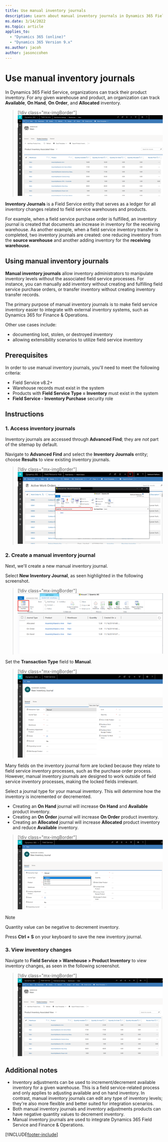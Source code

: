 ```yaml
---
title: Use manual inventory journals
description: Learn about manual inventory journals in Dynamics 365 Field Service.
ms.date: 3/14/2022
ms.topic: article
applies_to: 
  - "Dynamics 365 (online)"
  - "Dynamics 365 Version 9.x"
ms.author: jacoh
author: jasonccohen
---
```


# Use manual inventory journals

In Dynamics 365 Field Service, organizations can track their product inventory. For any given warehouse and product, an organization can track **Available**, **On Hand**, **On Order**, and **Allocated** inventory.

> [!div class="mx-imgBorder"]
> ![Screenshot of product inventory levels.](./media/inventory-product-inventory-levels.png)

**Inventory Journals** is a Field Service entity that serves as a ledger for all inventory changes related to field service warehouses and products. 

For example, when a field service purchase order is fulfilled, an inventory journal is created that documents an increase in inventory for the receiving warehouse. As another example, when a field service inventory transfer is completed, two inventory journals are created: one reducing inventory from the **source warehouse** and another adding inventory for the **receiving warehouse**.

## Using manual inventory journals

**Manual inventory journals** allow inventory administrators to manipulate inventory levels without the associated field service processes. For instance, you can manually add inventory without creating and fulfilling field service purchase orders, or transfer inventory without creating inventory transfer records.

The primary purpose of manual inventory journals is to make field service inventory easier to integrate with external inventory systems, such as Dynamics 365 for Finance & Operations.

Other use cases include:

- documenting lost, stolen, or destroyed inventory
- allowing extensibility scenarios to utilize field service inventory 


## Prerequisites

In order to use manual inventory journals, you'll need to meet the following criteria:

- Field Service v8.2+
- Warehouse records must exist in the system
- Products with **Field Service Type = Inventory** must exist in the system
- **Field Service - Inventory Purchase** security role

## Instructions 

### 1. Access inventory journals

Inventory journals are accessed through **Advanced Find**; they are *not* part of the sitemap by default.

Navigate to **Advanced Find** and select the **Inventory Journals** entity; choose **Results** to view existing inventory journals.

> [!div class="mx-imgBorder"]
> ![Screenshot of the advanced find window in Field SErvice.](./media/inventory-inventory-journals-advanced-find1.png)


### 2. Create a manual inventory journal

Next, we'll create a new manual inventory journal.

Select **New Inventory Journal**, as seen highlighted in the following screenshot.

> [!div class="mx-imgBorder"]
> ![Screenshot of inventory journals.](./media/inventory-inventory-journals-advanced-find.png)

Set the **Transaction Type** field to **Manual**.

> [!div class="mx-imgBorder"]
> ![Screenshot of manual inventory journal creation.](./media/inventory-create-manual-journal.png)

Many fields on the inventory journal form are locked because they relate to field service inventory processes, such as the purchase order process. However, manual inventory journals are designed to work outside of field service inventory processes, making the locked fields irrelevant. 
 
Select a journal type for your manual inventory. This will determine how the inventory is incremented or decremented.

- Creating an **On Hand** journal will increase **On Hand** and **Available** product inventory.
- Creating an **On Order** journal will increase **On Order** product inventory.
- Creating an **Allocated** journal will increase **Allocated** product inventory and reduce **Available** inventory.

> [!div class="mx-imgBorder"]
> ![Screenshot of journal type dropdown.](./media/inventory-manual-journal-type.png)

> [!Note]
> Quantity value can be negative to decrement inventory.

Press **Ctrl + S** on your keyboard to save the new inventory journal.

### 3. View inventory changes

Navigate to **Field Service > Warehouse > Product Inventory** to view inventory changes, as seen in the following screenshot.

> [!div class="mx-imgBorder"]
> ![Screenshot of product inventory tab.](./media/inventory-new-product-inventory-levels.png)

## Additional notes

- Inventory adjustments can be used to increment/decrement available inventory for a given warehouse. This is a field service-related process and only applies to adjusting available and on hand inventory. In contrast, manual inventory journals can edit any type of inventory levels; they're also more flexible and better suited for integration scenarios.
- Both manual inventory journals and inventory adjustments products can have negative quantity values to decrement inventory.
- Manual inventory journals are used to integrate Dynamics 365 Field Service and Finance & Operations. 

[!INCLUDE[footer-include](../includes/footer-banner.md)]

